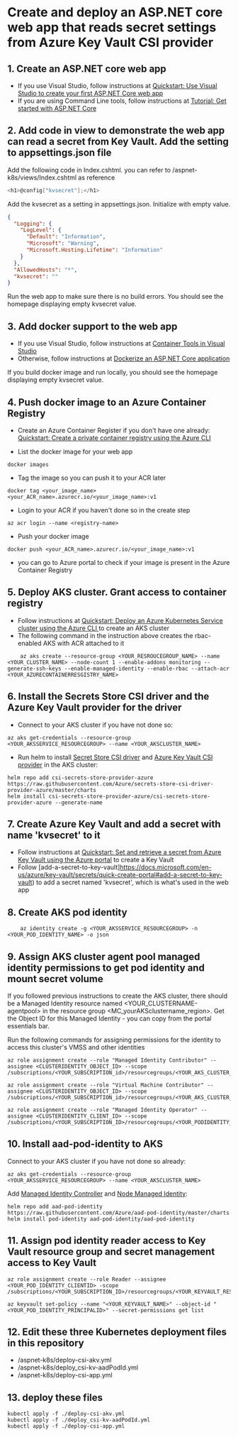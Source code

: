# Create and deploy an ASP.NET core web app that reads secret settings from Azure Key Vault CSI provider

## 1. Create an ASP.NET core web app
* If you use Visual Studio, follow instructions at [Quickstart: Use Visual Studio to create your first ASP.NET Core web app](https://docs.microsoft.com/en-us/visualstudio/ide/quickstart-aspnet-core?view=vs-2019)
* If you are using Command Line tools, follow instructions at [Tutorial: Get started with ASP.NET Core](https://docs.microsoft.com/en-us/aspnet/core/getting-started/?view=aspnetcore-3.1&tabs=linux)

## 2. Add code in view to demonstrate the web app can read a secret from Key Vault. Add the setting to appsettings.json file
Add the following code in Index.cshtml. you can refer to /aspnet-k8s/views/Index.cshtml as reference

```C#
<h1>@config["kvsecret"];</h1> 
```

Add the kvsecret as a setting in appsettings.json. Initialize with empty value.
```json
{
  "Logging": {
    "LogLevel": {
      "Default": "Information",
      "Microsoft": "Warning",
      "Microsoft.Hosting.Lifetime": "Information"
    }
  },
  "AllowedHosts": "*",
  "kvsecret": ""
}
```
Run the web app to make sure there is no build errors. You should see the homepage displaying empty kvsecret value.

## 3. Add docker support to the web app
* If you use Visual Studio, follow instructions at [Container Tools in Visual Studio](https://docs.microsoft.com/en-us/visualstudio/containers/overview?view=vs-2019)
* Otherwise, follow instructions at [Dockerize an ASP.NET Core application](https://docs.docker.com/engine/examples/dotnetcore/)

If you build docker image and run locally, you should see the homepage displaying empty kvsecret value.

## 4. Push docker image to an Azure Container Registry
* Create an Azure Container Register if you don't have one already: [Quickstart: Create a private container registry using the Azure CLI](https://docs.microsoft.com/en-us/azure/container-registry/container-registry-get-started-azure-cli)

* List the docker image for your web app
```dotnetcli
docker images
```

* Tag the image so you can push it to your ACR later
```dotnetcli
docker tag <your_image_name> <your_ACR_name>.azurecr.io/<your_image_name>:v1
```

* Login to your ACR if you haven't done so in the create step
```azurecli
az acr login --name <registry-name>
```

* Push your docker image
```dotnetcli
docker push <your_ACR_name>.azurecr.io/<your_image_name>:v1
```

* you can go to Azure portal to check if your image is present in the Azure Container Registry

## 5. Deploy AKS cluster. Grant access to container registry
* Follow instructions at [Quickstart: Deploy an Azure Kubernetes Service cluster using the Azure CLI
](https://docs.microsoft.com/en-us/azure/aks/kubernetes-walkthrough#create-aks-cluster) to create an AKS cluster
* The following command in the instruction above creates the rbac-enabled AKS with ACR attached to it
```dotnetcli
	az aks create --resource-group <YOUR_RESROUCEGROUP_NAME> --name <YOUR_CLUSTER_NAME> --node-count 1 --enable-addons monitoring --generate-ssh-keys --enable-managed-identity --enable-rbac --attach-acr <YOUR_AZURECONTAINERRESGISTRY_NAME>
```

## 6. Install the Secrets Store CSI driver and the Azure Key Vault provider for the driver

* Connect to your AKS cluster if you have not done so:
```dotnetcli
az aks get-credentials --resource-group <YOUR_AKSSERVICE_RESOURCEGROUP> --name <YOUR_AKSCLUSTER_NAME>
```
* Run helm to install [Secret Store CSI driver](https://github.com/kubernetes-sigs/secrets-store-csi-driver) and [Azure Key Vault CSI provider](https://github.com/Azure/secrets-store-csi-driver-provider-azure#usage) in the AKS cluster:
```dotnetcli
helm repo add csi-secrets-store-provider-azure https://raw.githubusercontent.com/Azure/secrets-store-csi-driver-provider-azure/master/charts 
helm install csi-secrets-store-provider-azure/csi-secrets-store-provider-azure --generate-name
```

## 7. Create Azure Key Vault and add a secret with name 'kvsecret' to it
* Follow instructions at [Quickstart: Set and retrieve a secret from Azure Key Vault using the Azure portal](https://docs.microsoft.com/en-us/azure/key-vault/secrets/quick-create-portal) to create a Key Vault
* Follow [add-a-secret-to-key-vault]https://docs.microsoft.com/en-us/azure/key-vault/secrets/quick-create-portal#add-a-secret-to-key-vault) to add a secret named 'kvsecret', which is what's used in the web app

## 8. Create AKS pod identity
```dotnetcli
	az identity create -g <YOUR_AKSSERVICE_RESOURCEGROUP> -n <YOUR_POD_IDENTITY_NAME> -o json
```

## 9. Assign AKS cluster agent pool managed identity permissions to get pod identity and mount secret volume

If you followed previous instructions to create the AKS cluster, there should be a Managed Identity resource named <YOUR_CLUSTERNAME-agentpool> in the resource group <MC_yourAKSclustername_region>. Get the Object ID for this Managed Identity - you can copy from the portal essentials bar.

Run the following commands for assigning permissions for the identity to access this cluster's VMSS and other identities

```dotnetcli
az role assignment create --role "Managed Identity Contributor" --assignee <CLUSTERIDENTITY_OBJECT_ID> --scope /subscriptions/<YOUR_SUBSCRIPTION_id>/resourcegroups/<YOUR_AKS_CLUSTER_RESOURCEGROUP_STARTINGWITH_MC>

az role assignment create --role "Virtual Machine Contributor" --assignee <CLUSTERIDENTITY_OBJECT_ID> --scope /subscriptions/<YOUR_SUBSCRIPTION_id>/resourcegroups/<YOUR_AKS_CLUSTER_RESOURCEGROUP_STARTINGWITH_MC>

az role assignment create --role "Managed Identity Operator" --assignee <CLUSTERIDENTITY_CLIENT_ID> --scope /subscriptions/<YOUR_SUBSCRIPTION_ID>/resourcegroups/<YOUR_PODIDENTITY_RESOURCEGROUP>/providers/Microsoft.ManagedIdentity/userAssignedIdentities/<YOUR_POD_IDENTITY_NAME>

```

## 10. Install aad-pod-identity to AKS
Connect to your AKS cluster if you have not done so already:

```AzureCLI
az aks get-credentials --resource-group <YOUR_AKSSERVICE_RESOURCEGROUP> --name <YOUR_AKSCLUSTER_NAME>
```

Add [Managed Identity Controller](https://github.com/Azure/aad-pod-identity#managed-identity-controller) and [Node Managed Identity](https://github.com/Azure/aad-pod-identity#node-managed-identity):

```dotnetcli
helm repo add aad-pod-identity https://raw.githubusercontent.com/Azure/aad-pod-identity/master/charts
helm install pod-identity aad-pod-identity/aad-pod-identity

```

## 11. Assign pod identity reader access to Key Vault resource group and secret management access to Key Vault
```dotnetcli
az role assignment create --role Reader --assignee <YOUR_POD_IDENTITY_CLIENTID> -scope /subscriptions/<YOUR_SUBSCRIPTION_ID>/resourcegroups/<YOUR_KEYVAULT_RESOURCEGROUP>

az keyvault set-policy --name "<YOUR_KEYVAULT_NAME>" --object-id "<YOUR_POD_IDENTITY_PRINCIPALID>" --secret-permissions get list
```

## 12. Edit these three Kubernetes deployment files in this repository
* /aspnet-k8s/deploy-csi-akv.yml
* /aspnet-k8s/deploy_csi-kv-aadPodId.yml
* /aspnet-k8s/deploy-csi-app.yml

## 13. deploy these files
```dotnetcli
kubectl apply -f ./deploy-csi-akv.yml
kubectl apply -f ./deploy_csi-kv-aadPodId.yml
kubectl apply -f ./deploy-csi-app.yml
```

